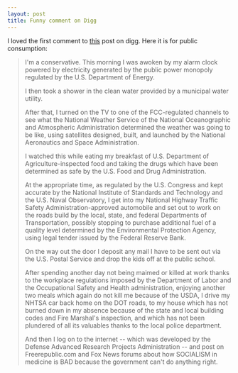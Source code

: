 ```yaml
---
layout: post
title: Funny comment on Digg
---
```


I loved the first comment to [this](http://digg.com/politics/Bill_O_Reilly_Backs_Public_Option_VIDEO) post on digg.
Here it is for public consumption:

>I'm a conservative.
>This morning I was awoken by my alarm clock powered by electricity generated by the public power monopoly regulated by the U.S. Department of Energy.
>
>I then took a shower in the clean water provided by a municipal water utility.
>
>After that, I turned on the TV to one of the FCC-regulated channels to see what the National Weather Service of the National Oceanographic and Atmospheric Administration determined the weather was going to be like, using satellites designed, built, and launched by the National Aeronautics and Space Administration.
>
>I watched this while eating my breakfast of U.S. Department of Agriculture-inspected food and taking the drugs which have been determined as safe by the U.S. Food and Drug Administration.
>
>At the appropriate time, as regulated by the U.S. Congress and kept accurate by the National Institute of Standards and Technology and the U.S. Naval Observatory, I get into my National Highway Traffic Safety Administration-approved automobile and set out to work on the roads build by the local, state, and federal Departments of Transportation, possibly stopping to purchase additional fuel of a quality level determined by the Environmental Protection Agency, using legal tender issued by the Federal Reserve Bank.
>
>On the way out the door I deposit any mail I have to be sent out via the U.S. Postal Service and drop the kids off at the public school.
>
>After spending another day not being maimed or killed at work thanks to the workplace regulations imposed by the Department of Labor and the Occupational Safety and Health administration, enjoying another two meals which again do not kill me because of the USDA, I drive my NHTSA car back home on the DOT roads, to my house which has not burned down in my absence because of the state and local building codes and Fire Marshal's inspection, and which has not been plundered of all its valuables thanks to the local police department.
>
>And then I log on to the internet -- which was developed by the Defense Advanced Research Projects Administration -- and post on Freerepublic.com and Fox News forums about how SOCIALISM in medicine is BAD because the government can't do anything right.